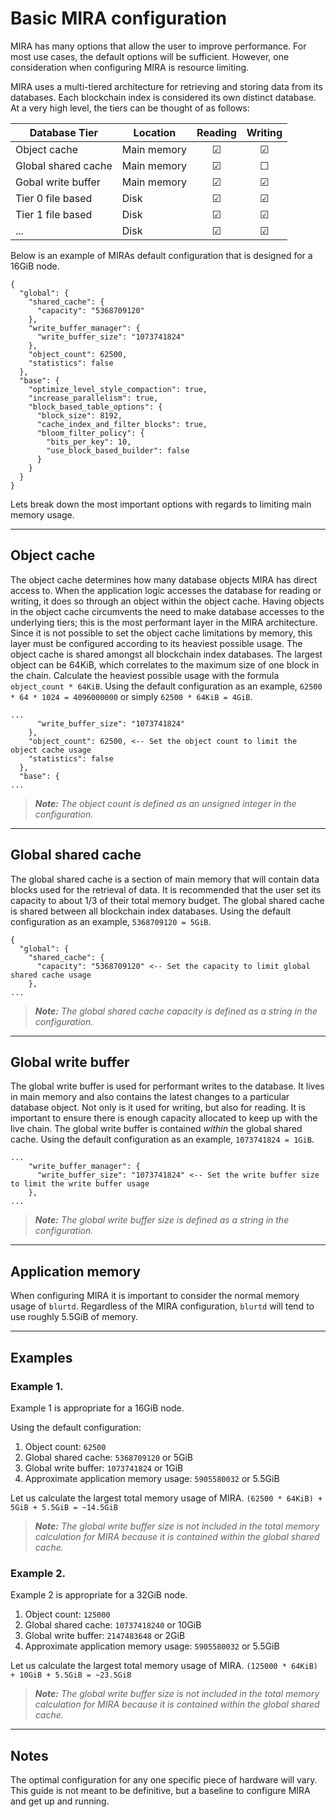 # Basic MIRA configuration

MIRA has many options that allow the user to improve performance. For most use cases, the default options will be sufficient. However, one consideration when configuring MIRA is resource limiting.

MIRA uses a multi-tiered architecture for retrieving and storing data from its databases. Each blockchain index is considered its own distinct database. At a very high level, the tiers can be thought of as follows:

| Database Tier       | Location    | Reading | Writing |
| ------------------- | ----------- | :-----: | :-----: |
| Object cache        | Main memory | &#9745; | &#9745; |
| Global shared cache | Main memory | &#9745; | &#9744; |
| Gobal write buffer  | Main memory | &#9745; | &#9745; |
| Tier 0 file based   | Disk        | &#9745; | &#9745; |
| Tier 1 file based   | Disk        | &#9745; | &#9745; |
| ...                 | Disk        | &#9745; | &#9745; |

Below is an example of MIRAs default configuration that is designed for a 16GiB node.

```
{
  "global": {
    "shared_cache": {
      "capacity": "5368709120"
    },
    "write_buffer_manager": {
      "write_buffer_size": "1073741824"
    },
    "object_count": 62500,
    "statistics": false
  },
  "base": {
    "optimize_level_style_compaction": true,
    "increase_parallelism": true,
    "block_based_table_options": {
      "block_size": 8192,
      "cache_index_and_filter_blocks": true,
      "bloom_filter_policy": {
        "bits_per_key": 10,
        "use_block_based_builder": false
      }
    }
  }
}
```

Lets break down the most important options with regards to limiting main memory usage.

---

## Object cache

The object cache determines how many database objects MIRA has direct access to. When the application logic accesses the database for reading or writing, it does so through an object within the object cache. Having objects in the object cache circumvents the need to make database accesses to the underlying tiers; this is the most performant layer in the MIRA architecture. Since it is not possible to set the object cache limitations by memory, this layer must be configured according to its heaviest possible usage. The object cache is shared amongst all blockchain index databases. The largest object can be 64KiB, which correlates to the maximum size of one block in the chain. Calculate the heaviest possible usage with the formula `object_count * 64KiB`. Using the default configuration as an example, `62500 * 64 * 1024 = 4096000000` or simply `62500 * 64KiB = 4GiB`.

```
...
      "write_buffer_size": "1073741824"
    },
    "object_count": 62500, <-- Set the object count to limit the object cache usage
    "statistics": false
  },
  "base": {
...
```

> _**Note:**_ _The object count is defined as an unsigned integer in the configuration._

---

## Global shared cache

The global shared cache is a section of main memory that will contain data blocks used for the retrieval of data. It is recommended that the user set its capacity to about 1/3 of their total memory budget. The global shared cache is shared between all blockchain index databases. Using the default configuration as an example, `5368709120 = 5GiB`.

```
{
  "global": {
    "shared_cache": {
      "capacity": "5368709120" <-- Set the capacity to limit global shared cache usage
    },
...
```

> _**Note:**_ _The global shared cache capacity is defined as a string in the configuration._

---

## Global write buffer

The global write buffer is used for performant writes to the database. It lives in main memory and also contains the latest changes to a particular database object. Not only is it used for writing, but also for reading. It is important to ensure there is enough capacity allocated to keep up with the live chain. The global write buffer is contained _within_ the global shared cache. Using the default configuration as an example, `1073741824 = 1GiB`.

```
...
    "write_buffer_manager": {
      "write_buffer_size": "1073741824" <-- Set the write buffer size to limit the write buffer usage
    },
...
```

> _**Note:**_ _The global write buffer size is defined as a string in the configuration._

---

## Application memory

When configuring MIRA it is important to consider the normal memory usage of `blurtd`. Regardless of the MIRA configuration, `blurtd` will tend to use roughly 5.5GiB of memory.

---

## Examples

### Example 1.

Example 1 is appropriate for a 16GiB node.

Using the default configuration:

1. Object count: `62500`
2. Global shared cache: `5368709120` or 5GiB
3. Global write buffer: `1073741824` or 1GiB
4. Approximate application memory usage: `5905580032` or 5.5GiB

Let us calculate the largest total memory usage of MIRA. `(62500 * 64KiB) + 5GiB + 5.5GiB = ~14.5GiB`

> _**Note:**_ _The global write buffer size is not included in the total memory calculation for MIRA because it is contained within the global shared cache._

### Example 2.

Example 2 is appropriate for a 32GiB node.

1. Object count: `125000`
2. Global shared cache: `10737418240` or 10GiB
3. Global write buffer: `2147483648` or 2GiB
4. Approximate application memory usage: `5905580032` or 5.5GiB

Let us calculate the largest total memory usage of MIRA. `(125000 * 64KiB) + 10GiB + 5.5GiB = ~23.5GiB`

> _**Note:**_ _The global write buffer size is not included in the total memory calculation for MIRA because it is contained within the global shared cache._

---

## Notes

The optimal configuration for any one specific piece of hardware will vary. This guide is not meant to be definitive, but a baseline to configure MIRA and get up and running.
